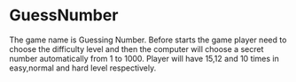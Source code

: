 # GuessNumber
The game name is Guessing Number. Before starts the game player need to choose the difficulty level and then the computer will choose a secret number automatically from 1 to 1000. Player will have 15,12 and 10 times in easy,normal and hard level respectively.
